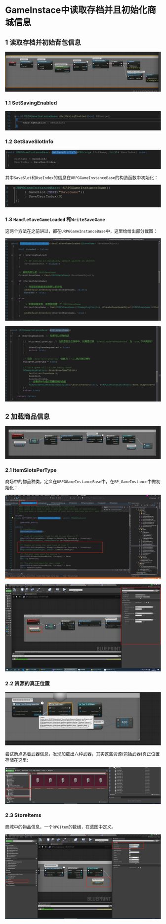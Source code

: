 # 	GameInstace中读取存档并且初始化商城信息

## 1 读取存档并初始背包信息

![image-20200705151823333](./images/image-20200705151823333.png)

### 1.1 SetSavingEnabled

![image-20200705151923528](./images/image-20200705151923528.png)

### 1.2 GetSaveSlotInfo

![image-20200705152007254](./images/image-20200705152007254.png)

其中`SaveSlot`和`UseIndex`的信息在`URPGGameInstanceBase`的构造函数中初始化：

![image-20200705152101508](./images/image-20200705152101508.png)

### 1.3 `HandleSaveGameLoaded` 和`WriteSaveGame`

这两个方法在之前讲过，都在`URPGGameInstanceBase`中，这里给给出部分截图：

![image-20200705152331817](./images/image-20200705152331817.png)

![image-20200705152350860](./images/image-20200705152350860.png)

## 2 加载商品信息

![image-20200705152858601](./images/image-20200705152858601.png)

### 2.1 ItemSlotsPerType

商场中的物品种类，定义在`URPGGameInstanceBase`中，在`BP_GameInstance`中做初始化：

![image-20200705152544617](./images/image-20200705152544617.png)

![image-20200705152604104](./images/image-20200705152604104.png)

### 2.2 资源的真正位置

![image-20200705153140191](./images/image-20200705153140191.png)

尝试断点追着武器信息，发现加载出六种武器，其实这些资源(包括武器)真正位置存储在这里:

![image-20200705153330868](./images/image-20200705153330868.png)

### 2.3 StoreItems

商城中的物品信息，一个`RPGItem`的数组，在蓝图中定义。

![image-20200705153429777](./images/image-20200705153429777.png)